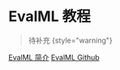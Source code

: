 # EvalML 教程

<show-structure depth="2"/>

> 待补充
{style="warning"}


<seealso>
<category ref="ref_docs">
    <a href="https://mp.weixin.qq.com/s/t6tZVNLxegTld1WJYOQeWw">EvalML 简介</a>
</category>
    <a href="https://github.com/alteryx/evalml">EvalML Github</a>
<category ref="ref_github">
</category>
<category ref="ref_issues"></category>
<category ref="ref_hf"></category>
<category ref="ref_ms"></category>
</seealso>